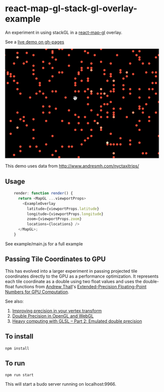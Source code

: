 # react-map-gl-stack-gl-overlay-example

An experiment in using stackGL in a
[react-map-gl](https://github.com/uber/react-map-gl) overlay.

See a [live demo on gh-pages](http://vicapow.github.io/react-map-gl-stack-gl-overlay-example/)

![](demo.gif)

This demo uses data from http://www.andresmh.com/nyctaxitrips/

## Usage

````js
    render: function render() {
      return <MapGL ...viewportProps>
        <ExampleOverlay
          latitude={viewportProps.latitude}
          longitude={viewportProps.longitude}
          zoom={viewportProps.zoom}
          locations={locations} />
      </MapGL>;
    }
````

See example/main.js for a full example

## Passing Tile Coordinates to GPU

This has evolved into a larger experiment in passing projected tile coordinates
directly to the GPU as a performance optimization. It represents each tile
coordinate as a double using two float values and uses the double-float
functions from [Andrew Thall](http://andrewthall.org/)'s
[Extended-Precision Floating-Point Numbers for GPU Computation](http://andrewthall.org/papers/df64_qf128.pdf).

See also:

1. [Improving precision in your vertex transform](http://github.prideout.net/emulating-double-precision/)
2. [Double Precision in OpenGL and WebGL](http://blog.hvidtfeldts.net/index.php/2012/07/double-precision-in-opengl-and-webgl/)
3. [Heavy computing with GLSL – Part 2: Emulated double precision](https://www.thasler.com/blog/blog/glsl-part2-emu)

## To install

    npm install

## To run

    npm run start

This will start a budo server running on localhost:9966.

